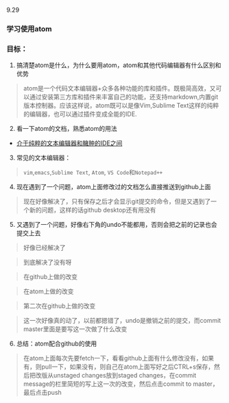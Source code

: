 9.29
### 学习使用atom
### 目标：
1. 搞清楚atom是什么，为什么要用atom，atom和其他代码编辑器有什么区别和优势
> atom是一个代码文本编辑器+众多各种功能的库和插件。既极简高效，又可以通过安装第三方库和插件来丰富自己的功能，还支持markdown,内置git版本控制器。应该这样说，atom既可以是像Vim,Sublime Text这样的纯粹的编辑器，也可以通过插件变成全能的IDE.
2. 看一下atom的文档，熟悉atom的用法
  - [介于纯粹的文本编辑器和臃肿的IDE之间](https://sspai.com/post/43674)
3. 常见的文本编辑器：
> `vim`,`emacs`,`Sublime Text`, `Atom`, `VS Code`和`Notepad++`
4. 现在遇到了一个问题，atom上面修改过的文档怎么直接推送到github上面
> 现在好像解决了，只有保存之后才会显示git提交的命令，但是又遇到了一个新的问题，这样的话github desktop还有用没有
5. 又遇到了一个问题，好像右下角的undo不能都用，否则会把之前的记录也会提交上去
>好像已经解决了

>到底解决了没有呀

>在github上做的改变

>在atom上做的改变

>第二次在github上做的改变

>这一次好像真的动了，以前都摁错了，undo是撤销之前的提交，而commit master里面是要写这一次做了什么改变

6. 总结：atom配合github的使用
> 在atom上面每次先要fetch一下，看看github上面有什么修改没有，如果有，则pull一下，如果没有，则自己在atom上面写好之后CTRL+s保存，然后把改版从unstaged changes放到staged changes，在commit message的栏里简短的写上这一次的改变，然后点击commit to master，最后点击push
